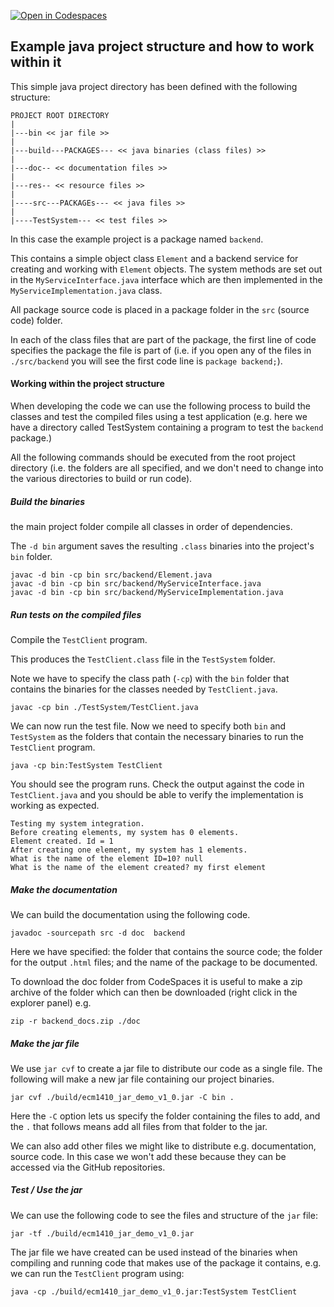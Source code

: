 [![Open in Codespaces](https://classroom.github.com/assets/launch-codespace-2972f46106e565e64193e422d61a12cf1da4916b45550586e14ef0a7c637dd04.svg)](https://classroom.github.com/open-in-codespaces?assignment_repo_id=18357061)

## Example java project structure and how to work within it

This simple java project directory has been defined with the following structure:

```
PROJECT ROOT DIRECTORY
|
|---bin << jar file >>
|
|---build---PACKAGES--- << java binaries (class files) >>
|
|---doc-- << documentation files >>
|
|---res-- << resource files >>
|
|----src---PACKAGEs--- << java files >>
|
|----TestSystem--- << test files >>
```

In this case the example project is a package named `backend`.

This contains a simple object class `Element` and a backend service for creating and working with `Element` objects. The system methods are set out in the `MyServiceInterface.java` interface which are then implemented in the `MyServiceImplementation.java` class. 

All package source code is placed in a package folder in the `src` (source code) folder.

In each of the class files that are part of the package, the first line of code specifies the package
the file is part of (i.e. if you open any of the files in `./src/backend` you will see the first code line is `package backend;`).

#### Working within the project structure

When developing the code we can use the following process to build the classes and test the compiled files using a test application (e.g. here we have a directory called TestSystem containing a program to test the `backend` package.)

All the following commands should be executed from the root project directory (i.e. the folders are all specified, and we don't need to change into the various directories to build or run code).

##### Build the binaries

 the main project folder compile all classes in order of dependencies.

The `-d bin` argument saves the resulting `.class` binaries into the project's `bin` folder.

```
javac -d bin -cp bin src/backend/Element.java
javac -d bin -cp bin src/backend/MyServiceInterface.java 
javac -d bin -cp bin src/backend/MyServiceImplementation.java 
```

##### Run tests on the compiled files

Compile the `TestClient` program. 

This produces the `TestClient.class` file in the `TestSystem` folder. 

Note we have to specify the class path (`-cp`) with the `bin` folder that contains the binaries for the classes needed by `TestClient.java`.

```
javac -cp bin ./TestSystem/TestClient.java
```

We can now run the test file. Now we need to specify both `bin` and `TestSystem` as the folders that contain the necessary binaries to run the `TestClient` program.

```
java -cp bin:TestSystem TestClient
```

You should see the program runs. Check the output against the code in `TestClient.java` and you should be able to verify the implementation is working as expected.

```
Testing my system integration.
Before creating elements, my system has 0 elements.
Element created. Id = 1
After creating one element, my system has 1 elements.
What is the name of the element ID=10? null
What is the name of the element created? my first element
```

##### Make the documentation

We can build the documentation using the following code.

```
javadoc -sourcepath src -d doc  backend
```

Here we have specified: the folder that contains the source code; the folder for the output `.html` files; and the name of the package to be documented.

To download the doc folder from CodeSpaces it is useful to make a zip archive of the folder which can then be downloaded (right click in the explorer panel) e.g.

```
zip -r backend_docs.zip ./doc
```

##### Make the jar file

We use `jar cvf` to create a jar file to distribute our code as a single file. The following will make a new jar file containing our project binaries.

```
jar cvf ./build/ecm1410_jar_demo_v1_0.jar -C bin .
```

Here the `-C` option lets us specify the folder containing the files to add, and the `.` that follows means add all files from that folder to the jar.

We can also add other files we might like to distribute e.g. documentation, source code.
In this case we won't add these because they can be accessed via the GitHub repositories.

##### Test / Use the jar

We can use the following code to see the files and structure of the `jar` file:

```
jar -tf ./build/ecm1410_jar_demo_v1_0.jar
```

The jar file we have created can be used instead of the binaries when compiling and running code that makes use of the package it contains, e.g. we can run the `TestClient` program using:

```
java -cp ./build/ecm1410_jar_demo_v1_0.jar:TestSystem TestClient
```